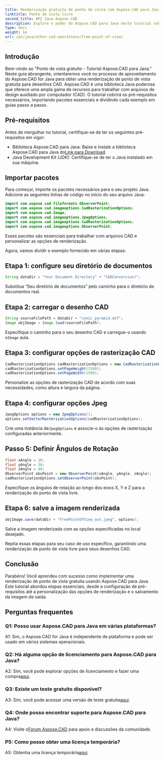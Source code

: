 ```yaml
---
title: Renderização gratuita de ponto de vista com Aspose.CAD para Java
linktitle: Ponto de vista livre
second_title: API Java Aspose.CAD
description: Explore o poder do Aspose.CAD para Java neste tutorial sobre como obter uma renderização de ponto de vista gratuita para desenhos CAD. Liberte o potencial do Aspose.CAD.
type: docs
weight: 14
url: /pt/java/other-cad-operations/free-point-of-view/
---
```

## Introdução

Bem-vindo ao "Ponto de vista gratuito - Tutorial Aspose.CAD para Java." Neste guia abrangente, orientaremos você no processo de aproveitamento do Aspose.CAD for Java para obter uma renderização de ponto de vista gratuita para desenhos CAD. Aspose.CAD é uma biblioteca Java poderosa que oferece uma ampla gama de recursos para trabalhar com arquivos de design auxiliado por computador (CAD). O tutorial cobrirá os pré-requisitos necessários, importando pacotes essenciais e dividindo cada exemplo em guias passo a passo.

## Pré-requisitos

Antes de mergulhar no tutorial, certifique-se de ter os seguintes pré-requisitos em vigor:
-  Biblioteca Aspose.CAD para Java: Baixe e instale a biblioteca Aspose.CAD para Java do[Link para Download](https://releases.aspose.com/cad/java/).
- Java Development Kit (JDK): Certifique-se de ter o Java instalado em sua máquina.

## Importar pacotes

Para começar, importe os pacotes necessários para o seu projeto Java. Adicione as seguintes linhas de código no início do seu arquivo Java:
```java
import com.aspose.cad.fileformats.ObserverPoint;
import com.aspose.cad.imageoptions.CadRasterizationOptions;
import com.aspose.cad.Image;
import com.aspose.cad.imageoptions.JpegOptions;
import com.aspose.cad.imageoptions.CadRasterizationOptions;
import com.aspose.cad.imageoptions.ObserverPoint;
```

Esses pacotes são essenciais para trabalhar com arquivos CAD e personalizar as opções de renderização.

Agora, vamos dividir o exemplo fornecido em várias etapas:

## Etapa 1: configure seu diretório de documentos

```java
String dataDir = "Your Document Directory" + "CADConversion/";
```

Substitua “Seu diretório de documentos” pelo caminho para o diretório de documentos real.

## Etapa 2: carregar o desenho CAD

```java
String sourceFilePath = dataDir + "conic_pyramid.dxf";
Image objImage = Image.load(sourceFilePath);
```

Especifique o caminho para o seu desenho CAD e carregue-o usando o`Image` aula.

## Etapa 3: configurar opções de rasterização CAD

```java
CadRasterizationOptions cadRasterizationOptions = new CadRasterizationOptions();
cadRasterizationOptions.setPageHeight(1500);
cadRasterizationOptions.setPageWidth(1500);
```

Personalize as opções de rasterização CAD de acordo com suas necessidades, como altura e largura da página.

## Etapa 4: configurar opções Jpeg

```java
JpegOptions options = new JpegOptions();
options.setVectorRasterizationOptions(cadRasterizationOptions);
```

 Crie uma instância de`JpegOptions` e associe-o às opções de rasterização configuradas anteriormente.

## Passo 5: Definir Ângulos de Rotação

```java
float xAngle = 10;
float yAngle = 30;
float zAngle = 40;
ObserverPoint obvPoint = new ObserverPoint(xAngle, yAngle, zAngle);
cadRasterizationOptions.setObserverPoint(obvPoint);
```

Especifique os ângulos de rotação ao longo dos eixos X, Y e Z para a renderização do ponto de vista livre.

## Etapa 6: salve a imagem renderizada

```java
objImage.save(dataDir + "FreePointOfView_out.jpeg", options);
```

Salve a imagem renderizada com as opções especificadas no local desejado.

Repita essas etapas para seu caso de uso específico, garantindo uma renderização de ponto de vista livre para seus desenhos CAD.

## Conclusão

Parabéns! Você aprendeu com sucesso como implementar uma renderização de ponto de vista gratuita usando Aspose.CAD para Java. Este tutorial abordou etapas essenciais, desde a configuração de pré-requisitos até a personalização das opções de renderização e o salvamento da imagem de saída.

## Perguntas frequentes

### Q1: Posso usar Aspose.CAD para Java em várias plataformas?

A1: Sim, o Aspose.CAD for Java é independente de plataforma e pode ser usado em vários sistemas operacionais.

### Q2: Há alguma opção de licenciamento para Aspose.CAD para Java?

 A2: Sim, você pode explorar opções de licenciamento e fazer uma compra[aqui](https://purchase.aspose.com/buy).

### Q3: Existe um teste gratuito disponível?

 A3: Sim, você pode acessar uma versão de teste gratuita[aqui](https://releases.aspose.com/).

### Q4: Onde posso encontrar suporte para Aspose.CAD para Java?

 A4: Visite o[Fórum Aspose.CAD](https://forum.aspose.com/c/cad/19) para apoio e discussões da comunidade.

### P5: Como posso obter uma licença temporária?

 A5: Obtenha uma licença temporária[aqui](https://purchase.aspose.com/temporary-license/).